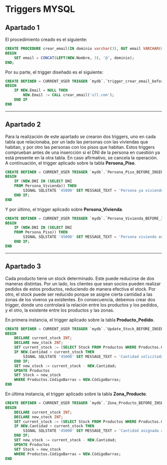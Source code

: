 # **Triggers MYSQL**

## **Apartado 1**

El procedimiento creado es el siguiente:

```sql
CREATE PROCEDURE crear_email(IN dominio varchar(3), OUT email VARCHAR(60))
BEGIN
	SET email = CONCAT(LEFT(NEW.Nombre, 3), '@', dominio);
END;
```
Por su parte, el trigger diseñado es el siguiente:

```sql
CREATE DEFINER = CURRENT_USER TRIGGER `mydb`.`trigger_crear_email_before_insert` BEFORE INSERT ON `Cliente` FOR EACH ROW
BEGIN
	IF NEW.Email = NULL THEN
		NEW.Email := CALL crear_email('ull.com');
	END IF
END
```

---

## **Apartado 2**
Para la realización de este apartado se crearon dos triggers, uno en cada tabla que relacionaba, por un lado las personas con las viviendas que habitan, y por otro las personas con los pisos que habitan. Estos triggers comprueban antes de una insercción si el DNI de la persona en cuestión ya está presente en la otra tabla. En caso afirmativo, se cancela la operación.
A continuación, el trigger aplicado sobre la tabla **Persona_Piso**.

```sql
CREATE DEFINER = CURRENT_USER TRIGGER `mydb`.`Persona_Piso_BEFORE_INSERT` BEFORE INSERT ON `Persona_Piso` FOR EACH ROW
BEGIN
	IF (NEW.DNI IN (SELECT DNI
    FROM Persona_Vivienda)) THEN
		SIGNAL SQLSTATE '45000' SET MESSAGE_TEXT = 'Persona ya viviendo en una vivienda';
	END IF;
END
```

Y por último, el trigger aplicado sobre **Persona_Vivienda**.

```sql
CREATE DEFINER = CURRENT_USER TRIGGER `mydb`.`Persona_Vivienda_BEFORE_INSERT` BEFORE INSERT ON `Persona_Vivienda` FOR EACH ROW
BEGIN
    IF (NEW.DNI IN (SELECT DNI
    FROM Persona_Piso)) THEN
        SIGNAL SQLSTATE '45000' SET MESSAGE_TEXT = 'Persona viviendo en un piso';
    END IF;
END
```

---

## **Apartado 3**
Cada producto tiene un stock determinado. Este puede reducirse de dos maneras distintas. Por un lado, los clientes que sean socios pueden realizar pedidos de estos productos, reduciendo de manera efectiva el stock. Por otro, el stock puede ser reducido porque se asigne cierta cantidad a las zonas de los viveros ya existentes. En consecuencia, debemos crear dos trigger, donde uno controlará la relación entre los productos y los pedidos, y el otro, la existente entre los productos y las zonas.

En primera instancia, el trigger aplicado sobre la tabla **Producto_Pedido**.

```sql
CREATE DEFINER = CURRENT_USER TRIGGER `mydb`.`Update_Stock_BEFORE_INSERT` BEFORE INSERT ON `Producto_Pedido` FOR EACH ROW
BEGIN
	DECLARE current_stock INT;
	DECLARE new_stock INT;
    SET current_stock := (SELECT Stock FROM Productos WHERE Productos.CódigoBarras = Producto_Pedido.CódigoBarras);
    IF NEW.Cantidad > current_stock THEN
		SIGNAL SQLSTATE '45000' SET MESSAGE_TEXT = 'Cantidad solicitada mayor que stock existente';
	END IF;
    SET new_stock := current_stock - NEW.Cantidad;
    UPDATE Productos
    SET Stock = new_stock
    WHERE Productos.CódigoBarras = NEW.CódigoBarras;
END
```

En última instancia, el trigger aplicado sobre la tabla **Zona_Producto**.

```sql
CREATE DEFINER = CURRENT_USER TRIGGER `mydb`.`Zona_Producto_BEFORE_INSERT` BEFORE INSERT ON `Zona_Producto` FOR EACH ROW
BEGIN
	DECLARE current_stock INT;
    DECLARE new_stock INT;
	SET current_stock := (SELECT Stock FROM Productos WHERE Productos.CódigoBarras = Producto_Pedido.CódigoBarras);
    IF NEW.Cantidad > current_stock THEN
		SIGNAL SQLSTATE '45000' SET MESSAGE_TEXT = 'Cantidad asignada a la zona mayor que stock existente';
	END IF;
    SET new_stock := current_stock - NEW.Cantidad;
	UPDATE Productos
    SET Stock = new_stock
    WHERE Productos.CódigoBarras = NEW.CódigoBarras;
END
```
